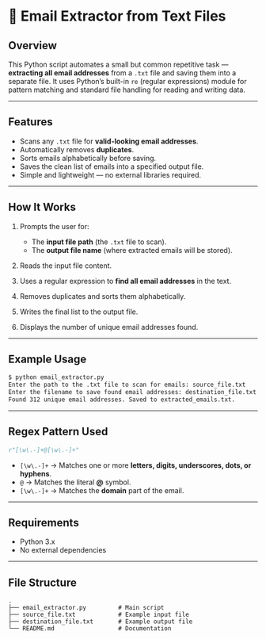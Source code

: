 # 📧 Email Extractor from Text Files

## Overview

This Python script automates a small but common repetitive task — **extracting all email addresses** from a `.txt` file and saving them into a separate file.
It uses Python’s built-in `re` (regular expressions) module for pattern matching and standard file handling for reading and writing data.

---

## Features

* Scans any `.txt` file for **valid-looking email addresses**.
* Automatically removes **duplicates**.
* Sorts emails alphabetically before saving.
* Saves the clean list of emails into a specified output file.
* Simple and lightweight — no external libraries required.

---

## How It Works

1. Prompts the user for:

   * The **input file path** (the `.txt` file to scan).
   * The **output file name** (where extracted emails will be stored).
2. Reads the input file content.
3. Uses a regular expression to **find all email addresses** in the text.
4. Removes duplicates and sorts them alphabetically.
5. Writes the final list to the output file.
6. Displays the number of unique email addresses found.

---

## Example Usage

```bash
$ python email_extractor.py
Enter the path to the .txt file to scan for emails: source_file.txt
Enter the filename to save found email addresses: destination_file.txt
Found 312 unique email addresses. Saved to extracted_emails.txt.
```

---

## Regex Pattern Used

```python
r"[\w\.-]+@[\w\.-]+"
```

* `[\w\.-]+` → Matches one or more **letters, digits, underscores, dots, or hyphens**.
* `@` → Matches the literal **@** symbol.
* `[\w\.-]+` → Matches the **domain** part of the email.

---

## Requirements

* Python 3.x
* No external dependencies

---

## File Structure

```
.
├── email_extractor.py         # Main script
├── source_file.txt            # Example input file
├── destination_file.txt       # Example output file
└── README.md                  # Documentation
```
